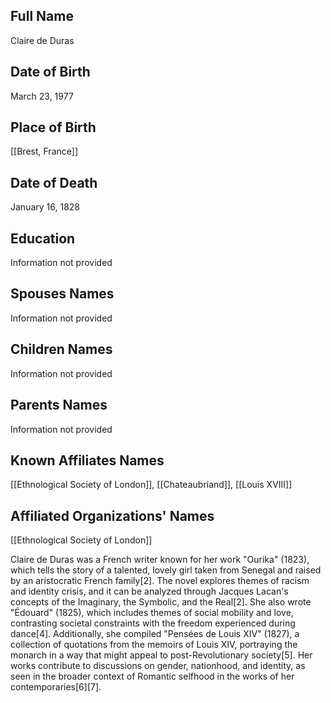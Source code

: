 ## Full Name
Claire de Duras

## Date of Birth
March 23, 1977

## Place of Birth
[[Brest, France]]

## Date of Death
January 16, 1828

## Education
Information not provided

## Spouses Names
Information not provided

## Children Names
Information not provided

## Parents Names
Information not provided

## Known Affiliates Names
 [[Ethnological Society of London]], [[Chateaubriand]], [[Louis XVIII]]

## Affiliated Organizations' Names
 [[Ethnological Society of London]]

Claire de Duras was a French writer known for her work "Ourika" (1823), which tells the story of a talented, lovely girl taken from Senegal and raised by an aristocratic French family[2]. The novel explores themes of racism and identity crisis, and it can be analyzed through Jacques Lacan's concepts of the Imaginary, the Symbolic, and the Real[2]. She also wrote "Édouard" (1825), which includes themes of social mobility and love, contrasting societal constraints with the freedom experienced during dance[4]. Additionally, she compiled "Pensées de Louis XIV" (1827), a collection of quotations from the memoirs of Louis XIV, portraying the monarch in a way that might appeal to post-Revolutionary society[5]. Her works contribute to discussions on gender, nationhood, and identity, as seen in the broader context of Romantic selfhood in the works of her contemporaries[6][7].

